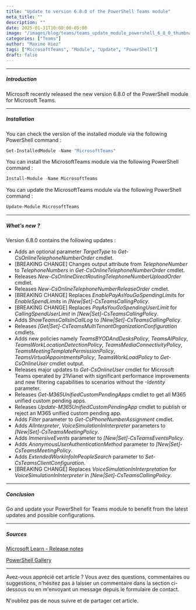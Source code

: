 ```yaml
---
title: "Update to version 6.8.0 of the PowerShell Teams module"
meta_title: ""
description: ""
date: 2025-01-31T10:00:00-05:00
image: "/images/blog/teams/teams_update_module_powershell_6_8_0_thumbnail.png"
categories: ["Teams"]
author: "Maxime Hiez"
tags: ["MicrosoftTeams", "Module", "Update", "PowerShell"]
draft: false
---
```

---

##### Introduction
Microsoft recently released the new version 6.8.0 of the PowerShell module for Microsoft Teams.

---

##### Installation
You can check the version of the installed module via the following PowerShell command :
```powershell
Get-InstalledModule -Name "MicrosoftTeams"
```

You can install the MicrosoftTeams module via the following PowerShell command :
```powershell
Install-Module -Name MicrosoftTeams
```

You can update the MicrosoftTeams module via the following PowerShell command :
```powershell
Update-Module MicrosoftTeams
```

---

##### What's new ?
Version 6.8.0 contains the following updates :

- Adds an optional parameter *TargetType* to *Get-CsOnlineTelephoneNumberOrder* cmdlet.
- [BREAKING CHANGE] Changes output attribute from *TelephoneNumber* to *TelephoneNumbers* in *Get-CsOnlineTelephoneNumberOrder* cmdlet.
- Releases *New-CsOnlineDirectRoutingTelephoneNumberUploadOrder* cmdlet.
- Releases *New-CsOnlineTelephoneNumberReleaseOrder* cmdlet.
- [BREAKING CHANGE] Replaces *EnablePayAsYouGoSpendingLimits* for *EnableSpendLimits* in *[New|Set]-CsTeamsCallingPolicy*.
- [BREAKING CHANGE] Replaces *PayAsYouGoSpendingUserLimit* for *CallingSpendUserLimit* in *[New|Set]-CsTeamsCallingPolicy*.
- Adds *ShowTeamsCallsInCallLog* to *[New|Set]-CsTeamsCallingPolicy*.
- Releases *[Get|Set]-CsTeamsMultiTenantOrganizationConfiguration* cmdlets.
- Adds new policies namely *TeamsBYODAndDesksPolicy*, *TeamsAIPolicy*, *TeamsWorkLocationDetectionPolicy*, *TeamsMediaConnectivityPolicy*, *TeamsMeetingTemplatePermissionPolicy*, *TeamsVirtualAppointmentsPolicy*, *TeamsWorkLoadPolicy* to *Get-CsOnlineUser* cmdlet output.
- Releases major updates to *Get-CsOnlineUser* cmdlet for Microsoft Teams operated by 21Vianet with significant performance improvements and new filtering capabilities to scenarios without the *-Identity* parameter.
- Releases *Get-M365UnifiedCustomPendingApps* cmdlet to get all M365 unified custom pending apps.
- Releases *Update-M365UnifiedCustomPendingApp* cmdlet to publish or reject an M365 unified custom pending app.
- Adds *Filter* parameter to *Get-CsPhoneNumberAssignment* cmdlet.
- Adds *AIInterpreter*, *VoiceSimulationInInterpreter* parameters to *[New|Set]-CsTeamsMeetingPolicy*.
- Adds *ImmersiveEvents* parameter to *[New|Set]-CsTeamsEventsPolicy*.
- Adds *AnonymousUserAuthenticationMethod* parameter to *[New|Set]-CsTeamsMeetingPolicy*.
- Adds *ExtendedWorkInfoInPeopleSearch* parameter to *Set-CsTeamsClientConfiguration*.
- [BREAKING CHANGE] Replaces *VoiceSimulationInInterpretation* for *VoiceSimulationInInterpreter* in *[New|Set]-CsTeamsCallingPolicy*.

---

##### Conclusion
Go and update your PowerShell for Teams module to benefit from the latest updates and possible configurations.

---

##### Sources
[Microsoft Learn - Release notes](https://learn.microsoft.com/en-us/MicrosoftTeams/teams-powershell-release-notes)

[PowerShell Gallery](https://www.powershellgallery.com/packages/MicrosoftTeams/6.8.0)

---


Avez-vous apprécié cet article ? Vous avez des questions, commentaires ou suggestions, n'hésitez pas à laisser un commentaire dans la section ci-dessous ou en m'envoyant un message depuis le formulaire de contact.

N'oubliez pas de nous suivre et de partager cet article.